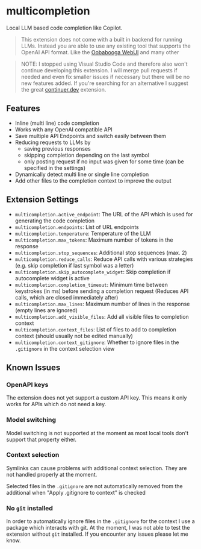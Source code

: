 # multicompletion

Local LLM based code completion like Copilot.

> This extension does not come with a built in backend for running LLMs. Instead you are able to use any existing tool that supports the OpenAI API format. Like the [Oobabooga WebUI](https://github.com/oobabooga/text-generation-webui) and many other

> NOTE: I stopped using Visual Studio Code and therefore also won't continue developing this extension. I will merge pull requests if needed and even fix smaller issues if necessary but there will be no new features added.
> If you're searching for an alternative I suggest the great [continuer.dev](https://github.com/continuedev/continue) extension.

## Features

- Inline (multi line) code completion
- Works with any OpenAI compatible API
- Save multiple API Endpoints and switch easily between them
- Reducing requests to LLMs by
  - saving previous responses
  - skipping completion depending on the last symbol
  - only posting request if no input was given for some time (can be specified in the settings)
- Dynamically detect multi line or single line completion
- Add other files to the completion context to improve the output

## Extension Settings

- `multicompletion.active_endpoint`: The URL of the API which is used for generating the code completion
- `multicompletion.endpoints`: List of URL endpoints
- `multicompletion.temperature`: Temperature of the LLM
- `multicompletion.max_tokens`: Maximum number of tokens in the response
- `multicompletion.stop_sequences`: Additional stop sequences (max. 2)
- `multicompletion.reduce_calls`: Reduce API calls with various strategies (e.g. skip completion if last symbol was a letter)
- `multicompletion.skip_autocomplete_widget`: Skip completion if autocomplete widget is active
- `multicompletion.completion_timeout`: Minimum time between keystrokes (in ms) before sending a completion request (Reduces API calls, which are closed immediately after)
- `multicompletion.max_lines`: Maximum number of lines in the response (empty lines are ignored)
- `multicompletion.add_visible_files`: Add all visible files to completion context
- `multicompletion.context_files`: List of files to add to completion context (should usually not be edited manually)
- `multicompletion.context_gitignore`: Whether to ignore files in the `.gitignore` in the context selection view

## Known Issues

### OpenAPI keys

The extension does not yet support a custom API key. This means it only works for APIs which do not need a key.

### Model switching

Model switching is not supported at the moment as most local tools don't support that property either.

### Context selection

Symlinks can cause problems with additional context selection. They are not handled properly at the moment.

Selected files in the `.gitignore` are not automatically removed from the additional when "Apply .gitignore to context" is checked

### No `git` installed

In order to automatically ignore files in the `.gitignore` for the context I use a package which interacts with git. At the moment, I was not able to test the extension without `git` installed. If you encounter any issues please let me know.
